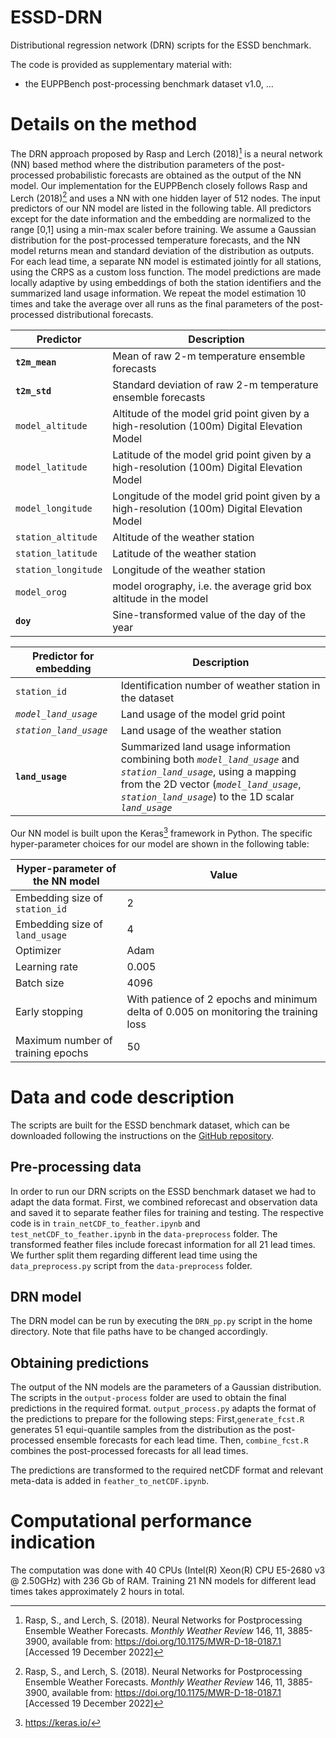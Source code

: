 # ESSD-DRN

Distributional regression network (DRN) scripts for the ESSD benchmark. 

The code is provided as supplementary material with:
- the EUPPBench post-processing benchmark dataset v1.0, ...

# Details on the method

The DRN approach proposed by Rasp and Lerch (2018)[^fn1] is a neural network (NN) based method where the distribution parameters of the post-processed probabilistic forecasts are obtained as the output of the NN model. Our implementation for the EUPPBench closely follows Rasp and Lerch (2018)[^fn1] and uses a NN with one hidden layer of 512 nodes. The input predictors of our NN model are listed in the following table. All predictors except for the date information and the embedding are normalized to the range [0,1] using a min-max scaler before training. We assume a Gaussian distribution for the post-processed temperature forecasts, and the NN model returns mean and standard deviation of the distribution as outputs. For each lead time, a separate NN model is estimated jointly for all stations, using the CRPS as a custom loss function. The model predictions are made locally adaptive by using embeddings of both the station identifiers and the summarized land usage information. We repeat the model estimation 10 times and take the average over all runs as the final parameters of the post-processed distributional forecasts.

|Predictor| Description|
|-------------|---------------|
|**`t2m_mean`**| Mean of raw 2-m temperature ensemble forecasts|
|**`t2m_std`**| Standard deviation of raw 2-m temperature ensemble forecasts|
|`model_altitude`| Altitude of the model grid point given by a high-resolution (100m) Digital Elevation Model|
|`model_latitude`| Latitude of the model grid point given by a high-resolution (100m) Digital Elevation Model|
|`model_longitude`| Longitude of the model grid point given by a high-resolution (100m) Digital Elevation Model|
|`station_altitude`| Altitude of the weather station|
|`station_latitude`| Latitude of the weather station| 
|`station_longitude`| Longitude of the weather station|
|`model_orog`| model orography, i.e. the average grid box altitude in the model|
|**`doy`**| Sine-transformed value of the day of the year|

|Predictor for embedding| Description|
|-------------|---------------|
|`station_id`| Identification number of weather station in the dataset|
|*`model_land_usage`*| Land usage of the model grid point|
|*`station_land_usage`*| Land usage of the weather station|
|**`land_usage`**| Summarized land usage information combining both *`model_land_usage`* and *`station_land_usage`*, using a mapping from the 2D vector (*`model_land_usage`*, *`station_land_usage`*) to the 1D scalar *`land_usage`*|

Our NN model is built upon the Keras[^fn2] framework in Python. The specific hyper-parameter choices for our model are shown in the following table:

|Hyper-parameter of the NN model| Value|
|-------------|---------------|
|Embedding size of `station_id`| 2|
|Embedding size of `land_usage`| 4|
|Optimizer| Adam|
|Learning rate| 0.005|
|Batch size| 4096|
|Early stopping| With patience of 2 epochs and minimum delta of 0.005 on monitoring the training loss|
|Maximum number of training epochs| 50|

[^fn1]: Rasp, S., and Lerch, S. (2018). Neural Networks for Postprocessing Ensemble Weather Forecasts. *Monthly Weather Review* 146, 11, 3885-3900, available from: <https://doi.org/10.1175/MWR-D-18-0187.1> [Accessed 19 December 2022]
[^fn2]: <https://keras.io/>

# Data and code description

The scripts are built for the ESSD benchmark dataset, which can be downloaded following the instructions on the [GitHub repository](https://github.com/EUPP-benchmark/ESSD-benchmark-datasets).

## Pre-processing data

In order to run our DRN scripts on the ESSD benchmark dataset we had to adapt the data format. First, we combined reforecast and observation data and saved it to separate feather files for training and testing. The respective code is in `train_netCDF_to_feather.ipynb` and `test_netCDF_to_feather.ipynb` in the  `data-preprocess` folder. The transformed feather files include forecast information for all 21 lead times. We further split them regarding different lead time using the `data_preprocess.py` script from the `data-preprocess` folder.

## DRN model

The DRN model can be run by executing the `DRN_pp.py` script in the home directory. Note that file paths have to be changed accordingly.

## Obtaining predictions

The output of the NN models are the parameters of a Gaussian distribution. The scripts in the `output-process` folder are used to obtain the final predictions in the required format. `output_process.py` adapts the format of the predictions to prepare for the following steps: First,`generate_fcst.R` generates 51 equi-quantile samples from the distribution as the post-processed ensemble forecasts for each lead time. Then, `combine_fcst.R` combines the post-processed forecasts for all lead times.

The predictions are transformed to the required netCDF format and relevant meta-data is added in `feather_to_netCDF.ipynb`.

# Computational performance indication

The computation was done with 40 CPUs (Intel(R) Xeon(R) CPU E5-2680 v3 @ 2.50GHz) with 236 Gb of RAM. Training 21 NN models for different lead times takes approximately 2 hours in total.

